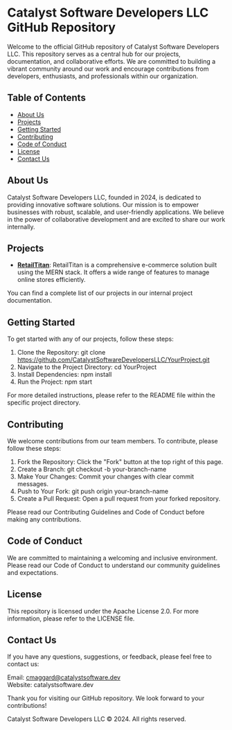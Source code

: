 # Catalyst Software Developers LLC GitHub Repository

Welcome to the official GitHub repository of Catalyst Software Developers LLC. This repository serves as a central hub for our projects, documentation, and collaborative efforts. We are committed to building a vibrant community around our work and encourage contributions from developers, enthusiasts, and professionals within our organization.

## Table of Contents

- [About Us](#about-us)
- [Projects](#projects)
- [Getting Started](#getting-started)
- [Contributing](#contributing)
- [Code of Conduct](#code-of-conduct)
- [License](#license)
- [Contact Us](#contact-us)

## About Us

Catalyst Software Developers LLC, founded in 2024, is dedicated to providing innovative software solutions. Our mission is to empower businesses with robust, scalable, and user-friendly applications. We believe in the power of collaborative development and are excited to share our work internally.

## Projects
- **[RetailTitan](https://github.com/catalystsoftware-dev/retail-titan)**: RetailTitan is a comprehensive e-commerce solution built using the MERN stack. It offers a wide range of features to manage online stores efficiently.

You can find a complete list of our projects in our internal project documentation.

## Getting Started

To get started with any of our projects, follow these steps:

1. Clone the Repository: git clone https://github.com/CatalystSoftwareDevelopersLLC/YourProject.git
2. Navigate to the Project Directory: cd YourProject
3. Install Dependencies: npm install
4. Run the Project: npm start

For more detailed instructions, please refer to the README file within the specific project directory.

## Contributing

We welcome contributions from our team members. To contribute, please follow these steps:

1. Fork the Repository: Click the "Fork" button at the top right of this page.
2. Create a Branch: git checkout -b your-branch-name
3. Make Your Changes: Commit your changes with clear commit messages.
4. Push to Your Fork: git push origin your-branch-name
5. Create a Pull Request: Open a pull request from your forked repository.

Please read our Contributing Guidelines and Code of Conduct before making any contributions.

## Code of Conduct

We are committed to maintaining a welcoming and inclusive environment. Please read our Code of Conduct to understand our community guidelines and expectations.

## License

This repository is licensed under the Apache License 2.0. For more information, please refer to the LICENSE file.

## Contact Us

If you have any questions, suggestions, or feedback, please feel free to contact us:

Email: cmaggard@catalystsoftware.dev  
Website: catalystsoftware.dev

Thank you for visiting our GitHub repository. We look forward to your contributions!

Catalyst Software Developers LLC © 2024. All rights reserved.

